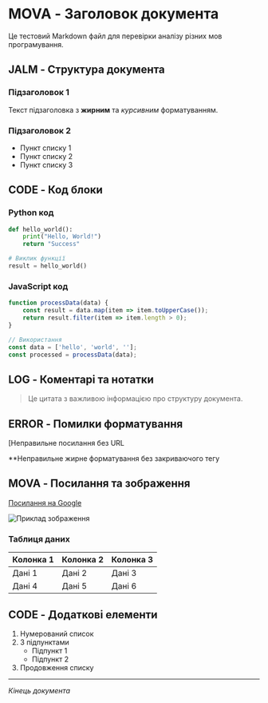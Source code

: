 # MOVA - Заголовок документа

Це тестовий Markdown файл для перевірки аналізу різних мов програмування.

## JALM - Структура документа

### Підзаголовок 1
Текст підзаголовка з **жирним** та *курсивним* форматуванням.

### Підзаголовок 2
- Пункт списку 1
- Пункт списку 2
- Пункт списку 3

## CODE - Код блоки

### Python код
```python
def hello_world():
    print("Hello, World!")
    return "Success"

# Виклик функції
result = hello_world()
```

### JavaScript код
```javascript
function processData(data) {
    const result = data.map(item => item.toUpperCase());
    return result.filter(item => item.length > 0);
}

// Використання
const data = ['hello', 'world', ''];
const processed = processData(data);
```

## LOG - Коментарі та нотатки

> Це цитата з важливою інформацією про структуру документа.

<!-- Це HTML коментар в Markdown -->

## ERROR - Помилки форматування

[Неправильне посилання без URL

**Неправильне жирне форматування без закриваючого тегу

## MOVA - Посилання та зображення

[Посилання на Google](https://www.google.com)

![Приклад зображення](https://via.placeholder.com/300x200)

### Таблиця даних

| Колонка 1 | Колонка 2 | Колонка 3 |
|-----------|-----------|-----------|
| Дані 1    | Дані 2    | Дані 3    |
| Дані 4    | Дані 5    | Дані 6    |

## CODE - Додаткові елементи

1. Нумерований список
2. З підпунктами
   - Підпункт 1
   - Підпункт 2
3. Продовження списку

---

*Кінець документа* 